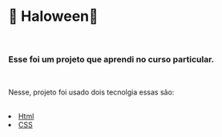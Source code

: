 <h1>🎃 Haloween🎃 </h1>
<br>
<h3>Esse foi um projeto que aprendi no curso particular.</h3>
<br>
<p>Nesse, projeto foi usado dois tecnolgia essas são:</p>
<br>
<u>
  <li>Html</li>
  <li>CSS</li>
</u>
